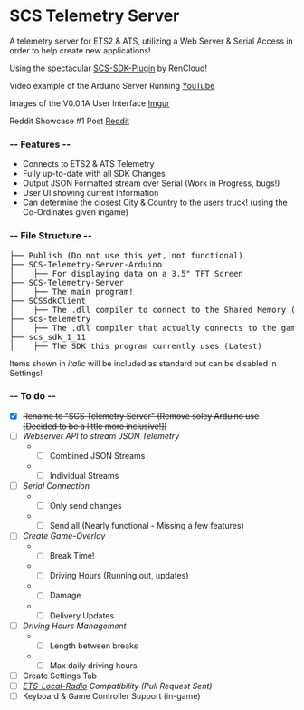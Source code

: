# SCS Telemetry Server
A telemetry server for ETS2 & ATS, utilizing a Web Server & Serial Access in order to help create new applications!

Using the spectacular [SCS-SDK-Plugin](https://github.com/RenCloud/scs-sdk-plugin) by RenCloud!

Video example of the Arduino Server Running [YouTube](https://youtu.be/5VJYbR_MEM0)

Images of the V0.0.1A User Interface [Imgur](https://imgur.com/a/qS7otsD)

Reddit Showcase #1 Post [Reddit](https://www.reddit.com/r/trucksim/comments/gd1pgt/arduinoscstelemetry_showcase_1/)

### -- Features --

* Connects to ETS2 & ATS Telemetry
* Fully up-to-date with all SDK Changes
* Output JSON Formatted stream over Serial (Work in Progress, bugs!)
* User UI showing current Information
* Can determine the closest City & Country to the users truck! (using the Co-Ordinates given ingame)

### -- File Structure --
<pre>
├── Publish (Do not use this yet, not functional)
├── SCS-Telemetry-Server-Arduino
│    ├── For displaying data on a 3.5" TFT Screen
├── SCS-Telemetry-Server
│    ├── The main program!
├── SCSSdkClient
│    ├── The .dll compiler to connect to the Shared Memory (from RenCloud)
├── scs-telemetry
│    ├── The .dll compiler that actually connects to the game and produces data
├── scs_sdk_1_11
│    ├── The SDK this program currently uses (Latest)
</pre>
Items shown in *italic* will be included as standard but can be disabled in Settings!
### -- To do --
- [x] ~~Rename to "SCS Telemetry Server" (Remove soley Arduino use [Decided to be a little more inclusive!])~~
- [ ] *Webserver API to stream JSON Telemetry*
  * - [ ] Combined JSON Streams
  * - [ ] Individual Streams
- [ ] *Serial Connection*
  * - [ ] Only send changes
  * - [ ] Send all (Nearly functional - Missing a few features)
- [ ] *Create Game-Overlay*
  * - [ ] Break Time!
  * - [ ] Driving Hours (Running out, updates)
  * - [ ] Damage
  * - [ ] Delivery Updates
- [ ] *Driving Hours Management*
  * - [ ] Length between breaks
  * - [ ] Max daily driving hours
- [ ] Create Settings Tab
- [ ] *[ETS-Local-Radio](https://github.com/Koenvh1/ets2-local-radio) Compatibility (Pull Request Sent)*
- [ ] Keyboard & Game Controller Support (in-game)
